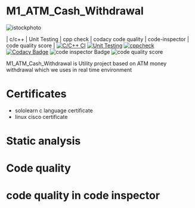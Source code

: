 # M1_ATM_Cash_Withdrawal

![istockphoto](https://user-images.githubusercontent.com/98829237/153202921-faa37284-4806-47f2-b086-4e1dd182f20c.jpg)



| c/c++ |         Unit Testing  |       cpp check |  codacy code quality | code-inspector | code quality score |
[![C/C++ CI](https://github.com/manikantagurram0/M1_ATM_Cash_Withdrawal/actions/workflows/Build.yml/badge.svg)](https://github.com/manikantagurram0/M1_ATM_Cash_Withdrawal/actions/workflows/Build.yml)
[![Unit Testing](https://github.com/manikantagurram0/M1_ATM_Cash_Withdrawal/actions/workflows/unity.yml/badge.svg)](https://github.com/manikantagurram0/M1_ATM_Cash_Withdrawal/actions/workflows/unity.yml) 
[![cppcheck](https://github.com/manikantagurram0/M1_ATM_Cash_Withdrawal/actions/workflows/cppcheck.yml/badge.svg)](https://github.com/manikantagurram0/M1_ATM_Cash_Withdrawal/actions/workflows/cppcheck.yml)
[![Codacy Badge](https://app.codacy.com/project/badge/Grade/a8d10dc8501e49e883f4b773206dea49)](https://www.codacy.com/gh/manikantagurram0/M1_ATM_Cash_Withdrawal/dashboard?utm_source=github.com&amp;utm_medium=referral&amp;utm_content=manikantagurram0/M1_ATM_Cash_Withdrawal&amp;utm_campaign=Badge_Grade) 
![code inspector Badge](https://api.codiga.io/project/30933/status/svg) 
![code quality score](https://api.codiga.io/project/30933/score/svg)






M1_ATM_Cash_Withdrawal is Utility project based on ATM money withdrawal which we uses in real time environment
# Certificates

* sololearn c language certificate
* linux cisco certificate



# Static analysis


# Code quality

# code quality in code inspector



